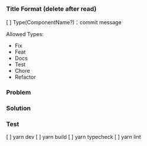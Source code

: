 ### Title Format (delete after read)

[ ] Type(ComponentName?)：commit message

Allowed Types:

- Fix
- Feat
- Docs
- Test
- Chore
- Refactor

### Problem

### Solution

### Test

[ ] yarn dev
[ ] yarn build
[ ] yarn typecheck
[ ] yarn lint
